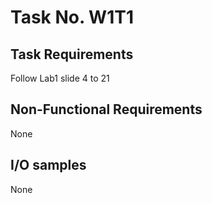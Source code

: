 # Task No. W1T1

## Task Requirements
Follow Lab1 slide 4 to 21

## Non-Functional Requirements

None

## I/O samples

None
